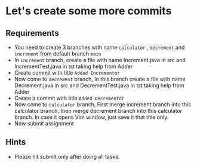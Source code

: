 # Let's create some more commits

## Requirements

 - You need to create 3 branches with name `calculator` , `decrement` and `increment` from default branch `main`
 - In `increment` branch, create a file with name Increment.java in src and IncrementTest.java in tst taking help from Adder
 - Create commit with title `Added Incrementor`
 - Now come to `decrement` branch, In this branch create a file with name Decrement.java in src and DecrementTest.java in tst taking help from Adder
 - Create a commit with title `Added Decrementor`
 - Now come to `calculator` branch, First merge increment branch into this calculator branch, then merge decrement branch into this calculator branch. In case it opens Vim window, just save it that title only.
 - Now submit assignment

## Hints
- Please hit submit only after doing all tasks.
